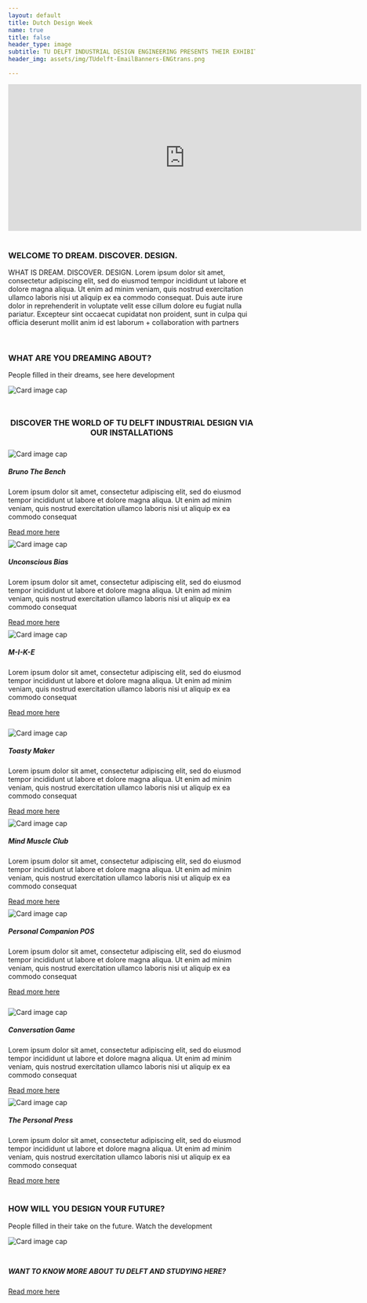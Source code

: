```yaml
---
layout: default
title: Dutch Design Week
name: true
title: false
header_type: image
subtitle: TU DELFT INDUSTRIAL DESIGN ENGINEERING PRESENTS THEIR EXHIBITION AT DUTCH DESIGN WEEK  // 21 – 29 OCTOBER 2023 AT AREA51 (BASEMENT)
header_img: assets/img/TUdelft-EmailBanners-ENGtrans.png

---
```



<div class="card shadow videoWrapper">
<iframe width="720" height="299" src="https://www.youtube.com/embed/-Cq_jbJ-F7Q" title="DREAM. DISCOVER. DESIGN. - TU Delft Industrial Design Engineering at Dutch Design Week 2023 (teaser)" frameborder="0" allow="accelerometer; autoplay; clipboard-write; encrypted-media; gyroscope; picture-in-picture; web-share" allowfullscreen></iframe>
</div>  
<br>

<div class="card text-center white-card">
  <div class="card-body">
    <h3 class="card-title">WELCOME TO DREAM. DISCOVER. DESIGN. </h3>
    <p class="card-text">WHAT IS DREAM. DISCOVER. DESIGN. Lorem ipsum dolor sit amet, consectetur adipiscing elit, sed do eiusmod tempor incididunt ut labore et dolore magna aliqua. Ut enim ad minim veniam, quis nostrud exercitation ullamco laboris nisi ut aliquip ex ea commodo consequat. Duis aute irure dolor in reprehenderit in voluptate velit esse cillum dolore eu fugiat nulla pariatur. Excepteur sint occaecat cupidatat non proident, sunt in culpa qui officia deserunt mollit anim id est laborum  + collaboration with partners </p>
  </div>
</div>
<br>

<div class="card text-center white-card">
  <div class="card-body">
    <h3 class="card-title">WHAT ARE YOU DREAMING ABOUT? </h3>
    <p class="card-text">People filled in their dreams, see here development</p>
  </div>
  <img class="card-img-bottom" src="https://placehold.co/720x300" alt="Card image cap" style="margin-bottom: 0.5rem;">
  <br>
</div>
<br>

<div align="center">
<h3>DISCOVER THE WORLD OF TU DELFT INDUSTRIAL DESIGN VIA OUR INSTALLATIONS</h3>
</div>

<div class="card-deck">
    <div class="card">
    <img class="card-img-top" src="https://placehold.co/30x30" alt="Card image cap" style="margin-top: 0.5rem;">
      <div class="card-body">
        <h5 class="card-title">Bruno The Bench</h5>
        <p class="card-text"> Lorem ipsum dolor sit amet, consectetur adipiscing elit, sed do eiusmod tempor incididunt ut labore et dolore magna aliqua. Ut enim ad minim veniam, quis nostrud exercitation ullamco laboris nisi ut aliquip ex ea commodo consequat</p>
        <a href="/bruno-the-bench" class="btn btn-primary">Read more here</a>
      </div>
    </div>
    <div class="card">
    <img class="card-img-top" src="https://placehold.co/30x30" alt="Card image cap" style="margin-top: 0.5rem;">
      <div class="card-body">
        <h5 class="card-title">Unconscious Bias</h5>
        <p class="card-text"> Lorem ipsum dolor sit amet, consectetur adipiscing elit, sed do eiusmod tempor incididunt ut labore et dolore magna aliqua. Ut enim ad minim veniam, quis nostrud exercitation ullamco laboris nisi ut aliquip ex ea commodo consequat</p>
        <a href="/unconscious-bias" class="btn btn-primary">Read more here</a>
      </div>
    </div>
    <div class="card">
    <img class="card-img-top" src="https://placehold.co/30x30" alt="Card image cap" style="margin-top: 0.5rem;">
      <div class="card-body">
        <h5 class="card-title">M-I-K-E</h5>
        <p class="card-text"> Lorem ipsum dolor sit amet, consectetur adipiscing elit, sed do eiusmod tempor incididunt ut labore et dolore magna aliqua. Ut enim ad minim veniam, quis nostrud exercitation ullamco laboris nisi ut aliquip ex ea commodo consequat</p>
        <a href="/m-i-k-e" class="btn btn-primary">Read more here</a>
      </div>
    </div>
  </div>
<br>

<div class="card-deck">
    <div class="card">
    <img class="card-img-top" src="https://placehold.co/30x30" alt="Card image cap" style="margin-top: 0.5rem;">
      <div class="card-body">
        <h5 class="card-title">Toasty Maker</h5>
        <p class="card-text"> Lorem ipsum dolor sit amet, consectetur adipiscing elit, sed do eiusmod tempor incididunt ut labore et dolore magna aliqua. Ut enim ad minim veniam, quis nostrud exercitation ullamco laboris nisi ut aliquip ex ea commodo consequat</p>
        <a href="/toasty-maker" class="btn btn-primary">Read more here</a>
      </div>
  </div>
    <div class="card">
    <img class="card-img-top" src="https://placehold.co/30x30" alt="Card image cap" style="margin-top: 0.5rem;">
      <div class="card-body">
        <h5 class="card-title">Mind Muscle Club</h5>
        <p class="card-text"> Lorem ipsum dolor sit amet, consectetur adipiscing elit, sed do eiusmod tempor incididunt ut labore et dolore magna aliqua. Ut enim ad minim veniam, quis nostrud exercitation ullamco laboris nisi ut aliquip ex ea commodo consequat</p>
        <a href="/mind-muscle-club" class="btn btn-primary">Read more here</a>
      </div>
    </div>
    <div class="card">
    <img class="card-img-top" src="https://placehold.co/30x30" alt="Card image cap" style="margin-top: 0.5rem;">
      <div class="card-body">
        <h5 class="card-title">Personal Companion POS</h5>
        <p class="card-text"> Lorem ipsum dolor sit amet, consectetur adipiscing elit, sed do eiusmod tempor incididunt ut labore et dolore magna aliqua. Ut enim ad minim veniam, quis nostrud exercitation ullamco laboris nisi ut aliquip ex ea commodo consequat</p>
        <a href="/personal-companion-pos" class="btn btn-primary">Read more here</a>
      </div>
    </div>
  </div>
<br>

<div class="card-deck">
    <div class="card">
    <img class="card-img-top" src="https://placehold.co/30x30" alt="Card image cap" style="margin-top: 0.5rem;">
      <div class="card-body">
        <h5 class="card-title">Conversation Game</h5>
        <p class="card-text"> Lorem ipsum dolor sit amet, consectetur adipiscing elit, sed do eiusmod tempor incididunt ut labore et dolore magna aliqua. Ut enim ad minim veniam, quis nostrud exercitation ullamco laboris nisi ut aliquip ex ea commodo consequat</p>
        <a href="/conversation-game" class="btn btn-primary">Read more here</a>
      </div>
  </div>
    <div class="card">
    <img class="card-img-top" src="https://placehold.co/30x30" alt="Card image cap" style="margin-top: 0.5rem;">
      <div class="card-body">
        <h5 class="card-title">The Personal Press</h5>
        <p class="card-text"> Lorem ipsum dolor sit amet, consectetur adipiscing elit, sed do eiusmod tempor incididunt ut labore et dolore magna aliqua. Ut enim ad minim veniam, quis nostrud exercitation ullamco laboris nisi ut aliquip ex ea commodo consequat</p>
        <a href="/the-personal-press" class="btn btn-primary">Read more here</a>
      </div>
    </div>
    <div class="card" id="filler-card" style="background-color: transparent; border-block-color: transparent; border: none !important;">
    </div>
  </div>
<br>

<div class="card text-center  white-card">
  <div class="card-body">
    <h3 class="card-title">HOW WILL YOU DESIGN YOUR FUTURE?</h3>
    <p class="card-text">People filled in their take on the future. Watch the development</p>
  </div>
  <img class="card-img-bottom" src="https://placehold.co/720x300" alt="Card image cap"  style="margin-bottom: 0.5rem;">
  <br>
</div>
<br>

<div class="card text-center  white-card">
  <div class="card-body">
    <h5 class="card-title">WANT TO KNOW MORE ABOUT TU DELFT AND STUDYING HERE?</h5>
    <a href="https://www.tudelft.nl/en/education/practical-matters/studying-at-tu-delft" class="btn btn-primary">Read more here</a>
  </div>
</div>